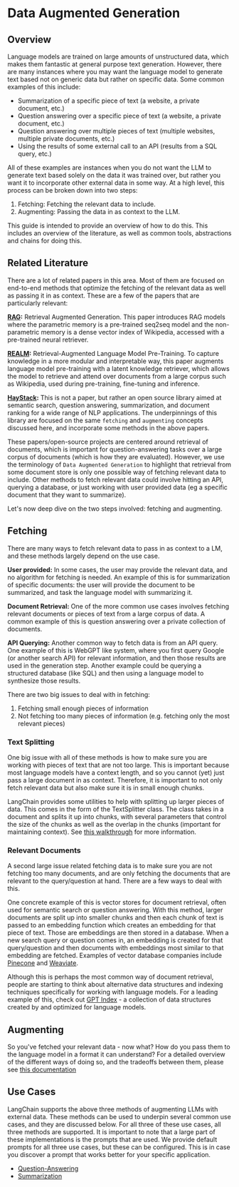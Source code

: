 # Data Augmented Generation

## Overview

Language models are trained on large amounts of unstructured data, which makes them fantastic at general purpose text generation. However, there are many instances where you may want the language model to generate text based not on generic data but rather on specific data. Some common examples of this include:

- Summarization of a specific piece of text (a website, a private document, etc.)
- Question answering over a specific piece of text (a website, a private document, etc.)
- Question answering over multiple pieces of text (multiple websites, multiple private documents, etc.)
- Using the results of some external call to an API (results from a SQL query, etc.)

All of these examples are instances when you do not want the LLM to generate text based solely on the data it was trained over, but rather you want it to incorporate other external data in some way. At a high level, this process can be broken down into two steps:

1. Fetching: Fetching the relevant data to include.
2. Augmenting: Passing the data in as context to the LLM.

This guide is intended to provide an overview of how to do this. This includes an overview of the literature, as well as common tools, abstractions and chains for doing this.

## Related Literature
There are a lot of related papers in this area. Most of them are focused on end-to-end methods that optimize the fetching of the relevant data as well as passing it in as context. These are a few of the papers that are particularly relevant:

**[RAG](https://arxiv.org/abs/2005.11401):** Retrieval Augmented Generation. 
This paper introduces RAG models where the parametric memory is a pre-trained seq2seq model and the non-parametric memory is a dense vector index of Wikipedia, accessed with a pre-trained neural retriever.

**[REALM](https://arxiv.org/abs/2002.08909):** Retrieval-Augmented Language Model Pre-Training. 
To capture knowledge in a more modular and interpretable way, this paper augments language model pre-training with a latent knowledge retriever, which allows the model to retrieve and attend over documents from a large corpus such as Wikipedia, used during pre-training, fine-tuning and inference.

**[HayStack](https://haystack.deepset.ai/):** This is not a paper, but rather an open source library aimed at semantic search, question answering, summarization, and document ranking for a wide range of NLP applications. The underpinnings of this library are focused on the same `fetching` and `augmenting` concepts discussed here, and incorporate some methods in the above papers.

These papers/open-source projects are centered around retrieval of documents, which is important for question-answering tasks over a large corpus of documents (which is how they are evaluated). However, we use the terminology of `Data Augmented Generation` to highlight that retrieval from some document store is only one possible way of fetching relevant data to include. Other methods to fetch relevant data could involve hitting an API, querying a database, or just working with user provided data (eg a specific document that they want to summarize).

Let's now deep dive on the two steps involved: fetching and augmenting.

## Fetching
There are many ways to fetch relevant data to pass in as context to a LM, and these methods largely depend
on the use case.

**User provided:** In some cases, the user may provide the relevant data, and no algorithm for fetching is needed.
An example of this is for summarization of specific documents: the user will provide the document to be summarized,
and task the language model with summarizing it.

**Document Retrieval:** One of the more common use cases involves fetching relevant documents or pieces of text from
a large corpus of data. A common example of this is question answering over a private collection of documents.

**API Querying:** Another common way to fetch data is from an API query. One example of this is WebGPT like system,
where you first query Google (or another search API) for relevant information, and then those results are used in
the generation step. Another example could be querying a structured database (like SQL) and then using a language model
to synthesize those results.

There are two big issues to deal with in fetching:

1. Fetching small enough pieces of information
2. Not fetching too many pieces of information (e.g. fetching only the most relevant pieces)

### Text Splitting
One big issue with all of these methods is how to make sure you are working with pieces of text that are not too large.
This is important because most language models have a context length, and so you cannot (yet) just pass a 
large document in as context. Therefore, it is important to not only fetch relevant data but also make sure it is in
small enough chunks.

LangChain provides some utilities to help with splitting up larger pieces of data. This comes in the form of the TextSplitter class.
The class takes in a document and splits it up into chunks, with several parameters that control the
size of the chunks as well as the overlap in the chunks (important for maintaining context).
See [this walkthrough](../modules/indexes/examples/textsplitter.ipynb) for more information.

### Relevant Documents
A second large issue related fetching data is to make sure you are not fetching too many documents, and are only fetching
the documents that are relevant to the query/question at hand. There are a few ways to deal with this.

One concrete example of this is vector stores for document retrieval, often used for semantic search or question answering.
With this method, larger documents are split up into
smaller chunks and then each chunk of text is passed to an embedding function which creates an embedding for that piece of text.
Those are embeddings are then stored in a database. When a new search query or question comes in, an embedding is
created for that query/question and then documents with embeddings most similar to that embedding are fetched. 
Examples of vector database companies include [Pinecone](https://www.pinecone.io/) and [Weaviate](https://weaviate.io/).

Although this is perhaps the most common way of document retrieval, people are starting to think about alternative
data structures and indexing techniques specifically for working with language models. For a leading example of this,
check out [GPT Index](https://github.com/jerryjliu/gpt_index) - a collection of data structures created by and optimized
for language models.

## Augmenting
So you've fetched your relevant data - now what? How do you pass them to the language model in a format it can understand?
For a detailed overview of the different ways of doing so, and the tradeoffs between them, please see 
[this documentation](../modules/chains/combine_docs.md)

## Use Cases
LangChain supports the above three methods of augmenting LLMs with external data.
These methods can be used to underpin several common use cases, and they are discussed below.
For all three of these use cases, all three methods are supported.
It is important to note that a large part of these implementations is the prompts
that are used. We provide default prompts for all three use cases, but these can be configured.
This is in case you discover a prompt that works better for your specific application.

- [Question-Answering](question_answering.md)
- [Summarization](summarization.md)
